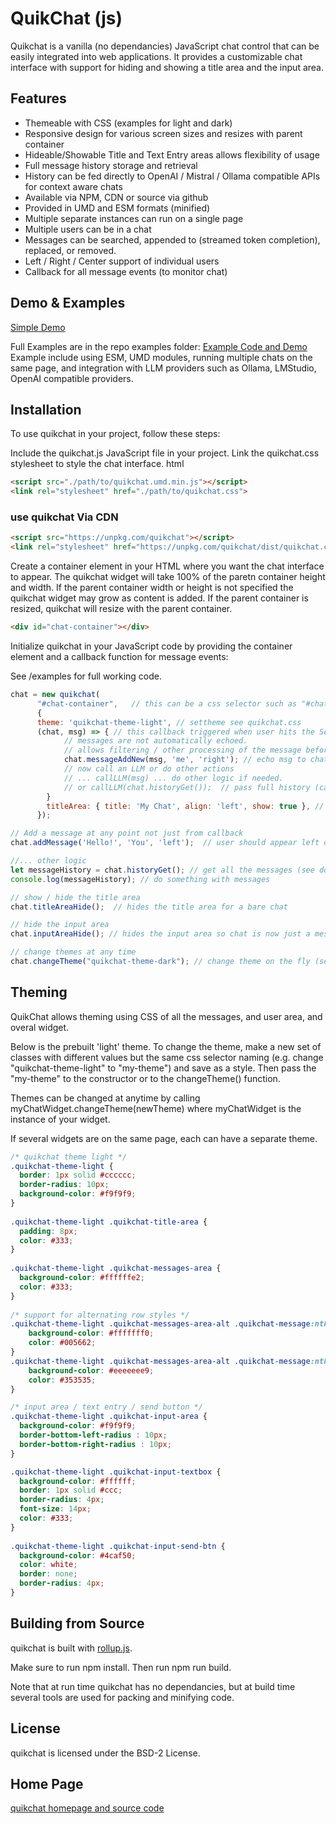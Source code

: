 # QuikChat (js)

Quikchat is a vanilla (no dependancies) JavaScript chat control that can be easily integrated into web applications. It provides a customizable chat interface with support for hiding and showing a title area and the input area.

## Features

* Themeable with CSS (examples for light and dark)
* Responsive design for various screen sizes and resizes with parent container
* Hideable/Showable Title and Text Entry areas allows flexibility of usage
* Full message history storage and retrieval
* History can be fed directly to OpenAI / Mistral / Ollama compatible APIs for context aware chats
* Available via NPM, CDN or source via github
* Provided in UMD and ESM formats (minified)
* Multiple separate instances can run on a single page
* Multiple users can be in a chat
* Messages can be searched, appended to (streamed token completion), replaced, or removed.
* Left / Right / Center support of individual users
* Callback for all message events (to monitor chat)

## Demo & Examples
[Simple Demo](https://deftio.github.io/quikchat/examples/example_umd.html)

Full Examples are in the repo examples folder: 
[Example Code and Demo](./examples/index.html)
Example include using ESM, UMD modules, running multiple chats on the same page, and integration with LLM providers such as Ollama, LMStudio, OpenAI compatible providers.

## Installation

To use quikchat in your project, follow these steps:

Include the quikchat.js JavaScript file in your project.
Link the quikchat.css stylesheet to style the chat interface.
html

```html
<script src="./path/to/quikchat.umd.min.js"></script>
<link rel="stylesheet" href="./path/to/quikchat.css">
```

### use quikchat Via CDN

```html
<script src="https://unpkg.com/quikchat"></script>
<link rel="stylesheet" href="https://unpkg.com/quikchat/dist/quikchat.css" />
```

Create a container element in your HTML where you want the chat interface to appear.  The quikchat widget will take 100% of the paretn container height and width.  If the parent container width or height is not specified the quikchat widget may grow as content is added.  If the parent container is resized, quikchat will resize with the parent container.

```html
<div id="chat-container"></div>
```

Initialize quikchat in your JavaScript code by providing the container element and a callback function for message events:

See /examples for full working code.

```javascript
chat = new quikchat(
      "#chat-container",   // this can be a css selector such as "#chat-container" or DOM element
      {
      theme: 'quikchat-theme-light', // settheme see quikchat.css
      (chat, msg) => { // this callback triggered when user hits the Send
            // messages are not automatically echoed.
            // allows filtering / other processing of the message before posting.
            chat.messageAddNew(msg, 'me', 'right'); // echo msg to chat area 
            // now call an LLM or do other actions
            // ... callLLM(msg) ... do other logic if needed.
            // or callLLM(chat.historyGet());  // pass full history (can also filter)
        }
        titleArea: { title: 'My Chat', align: 'left', show: true }, // internal title area 
      });

// Add a message at any point not just from callback
chat.addMessage('Hello!', 'You', 'left');  // user should appear left or right justified

//... other logic
let messageHistory = chat.historyGet(); // get all the messages (see docs for filters)
console.log(messageHistory); // do something with messages

// show / hide the title area
chat.titleAreaHide();  // hides the title area for a bare chat

// hide the input area
chat.inputAreaHide(); // hides the input area so chat is now just a message stream.

// change themes at any time
chat.changeTheme("quikchat-theme-dark"); // change theme on the fly (see quikchat.css for examples)
```

## Theming

QuikChat allows theming using CSS of all the messages, and user area, and overal widget.

Below is the prebuilt 'light' theme.  To change the theme, make a new set of classes with different values but the same css selector naming (e.g. change "quikchat-theme-light" to "my-theme") and save as a style.  Then pass the "my-theme" to the constructor or to the changeTheme() function.

Themes can be changed at anytime by calling
myChatWidget.changeTheme(newTheme) where myChatWidget is the instance of your widget. 

If several widgets are on the same page, each can have a separate theme.

```css
/* quikchat theme light */
.quikchat-theme-light {
  border: 1px solid #cccccc;
  border-radius: 10px;
  background-color: #f9f9f9;
}
  
.quikchat-theme-light .quikchat-title-area {
  padding: 8px;
  color: #333;
}
  
.quikchat-theme-light .quikchat-messages-area {
  background-color: #ffffffe2;
  color: #333;
}
 
/* support for alternating row styles */
.quikchat-theme-light .quikchat-messages-area-alt .quikchat-message:nth-child(odd) {
    background-color: #fffffff0;
    color: #005662;
}
.quikchat-theme-light .quikchat-messages-area-alt .quikchat-message:nth-child(even) {
    background-color: #eeeeeee9;
    color: #353535;
}

/* input area / text entry / send button */
.quikchat-theme-light .quikchat-input-area {
  background-color: #f9f9f9;
  border-bottom-left-radius : 10px;
  border-bottom-right-radius : 10px;
}

.quikchat-theme-light .quikchat-input-textbox {
  background-color: #ffffff;
  border: 1px solid #ccc;
  border-radius: 4px;
  font-size: 14px;
  color: #333;
}
  
.quikchat-theme-light .quikchat-input-send-btn {
  background-color: #4caf50;
  color: white;
  border: none;
  border-radius: 4px;
}
```

## Building from Source

quikchat is built with [rollup.js](https://rollupjs.org/).

Make sure to run npm install.  Then run npm run build.

Note that at run time quikchat has no dependancies, but at build time several tools are used for packing and minifying code.

## License

quikchat is licensed under the BSD-2 License.

## Home Page

[quikchat homepage and source code](https://githhub.com/deftio/quikchat)

 

